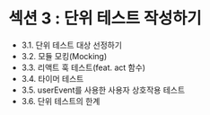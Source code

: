 # 섹션 3 : 단위 테스트 작성하기

- 3.1. 단위 테스트 대상 선정하기
- 3.2. 모듈 모킹(Mocking)
- 3.3. 리액트 훅 테스트(feat. act 함수)
- 3.4. 타이머 테스트
- 3.5. userEvent를 사용한 사용자 상호작용 테스트
- 3.6. 단위 테스트의 한계
